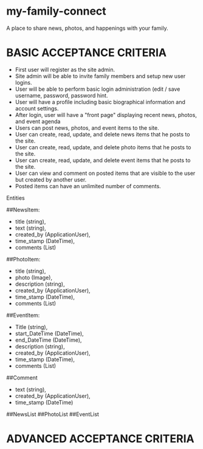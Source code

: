 # my-family-connect
A place to share news, photos, and happenings with your family.

BASIC ACCEPTANCE CRITERIA
=========================
* First user will register as the site admin.
* Site admin will be able to invite family members and setup new user logins.
* User will be able to perform basic login administration (edit / save username, password, password hint.
* User will have a profile including basic biographical information and account settings.
* After login, user will have a "front page" displaying recent news, photos, and event agenda
* Users can post news, photos, and event items to the site.
* User can create, read, update, and delete news items that he posts to the site.
* User can create, read, update, and delete photo items that he posts to the site.
* User can create, read, update, and delete event items that he posts to the site.
* User can view and comment on posted items that are visible to the user but created by another user.
* Posted items can have an unlimited number of comments.

Entities

##NewsItem: 
*	title (string), 
*	text (string), 
*	created_by (ApplicationUser), 
*	time_stamp (DateTime), 
*	comments (List<Comment>)

##PhotoItem:
*	title (string), 
*	photo (Image),
*	description (string), 
*	created_by (ApplicationUser), 
*	time_stamp (DateTime), 
*	comments (List<Comment>)

##EventItem:
*	Title (string),
*	start_DateTime (DateTime),
*	end_DateTime (DateTime),
*	description (string),
*	created_by (ApplicationUser),
*	time_stamp (DateTime),
*	comments (List<Comment>)

##Comment
*	text (string),
*	created_by (ApplicationUser),
*	time_stamp (DateTime)


##NewsList
##PhotoList
##EventList

ADVANCED ACCEPTANCE CRITERIA
============================

